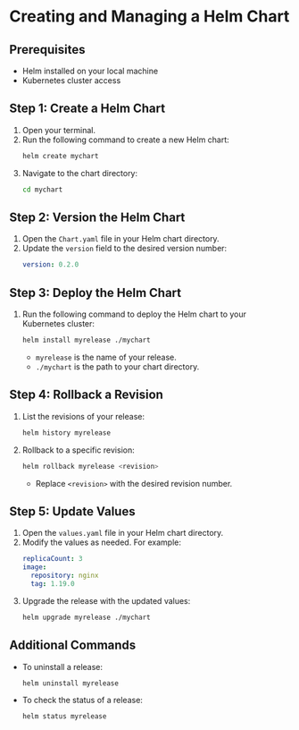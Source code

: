 # Creating and Managing a Helm Chart

## Prerequisites
- Helm installed on your local machine
- Kubernetes cluster access

## Step 1: Create a Helm Chart
1. Open your terminal.
2. Run the following command to create a new Helm chart:
    ```sh
    helm create mychart
    ```
3. Navigate to the chart directory:
    ```sh
    cd mychart
    ```

## Step 2: Version the Helm Chart
1. Open the `Chart.yaml` file in your Helm chart directory.
2. Update the `version` field to the desired version number:
    ```yaml
    version: 0.2.0
    ```

## Step 3: Deploy the Helm Chart
1. Run the following command to deploy the Helm chart to your Kubernetes cluster:
    ```sh
    helm install myrelease ./mychart
    ```
    - `myrelease` is the name of your release.
    - `./mychart` is the path to your chart directory.

## Step 4: Rollback a Revision
1. List the revisions of your release:
    ```sh
    helm history myrelease
    ```
2. Rollback to a specific revision:
    ```sh
    helm rollback myrelease <revision>
    ```
    - Replace `<revision>` with the desired revision number.

## Step 5: Update Values
1. Open the `values.yaml` file in your Helm chart directory.
2. Modify the values as needed. For example:
    ```yaml
    replicaCount: 3
    image:
      repository: nginx
      tag: 1.19.0
    ```
3. Upgrade the release with the updated values:
    ```sh
    helm upgrade myrelease ./mychart
    ```

## Additional Commands
- To uninstall a release:
    ```sh
    helm uninstall myrelease
    ```
- To check the status of a release:
    ```sh
    helm status myrelease
    ```
